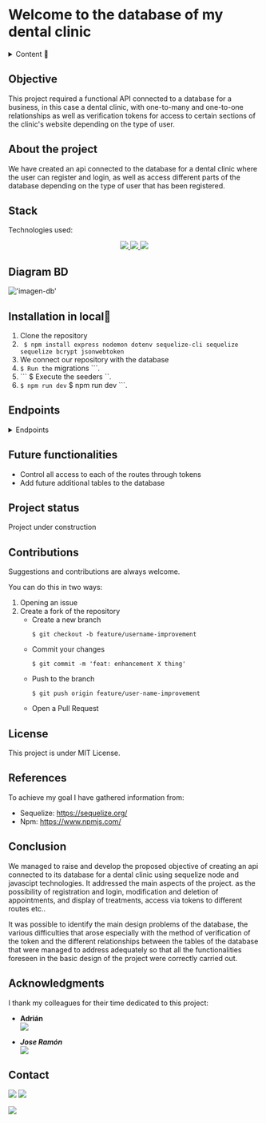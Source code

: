 # Welcome to the database of my dental clinic

<details>
  <summary>Content 📝</summary>
  <ol>
    <li><a href="#objetivo">Objective</a></li>
    <li><a href="#sobre-el-proyecto">About the project</a></li>
    <li><a href="#stack">Stack</a></li>
    <li><a href="#diagrama-bd">Diagram</a></li>
    <li><a href="#instalación-en-local">Installation🚀</a></li>
    <li><a href="#endpoints">Endpoints</a></li>
    <li><a href="#futuras-funcionalidades">Future functionalities</a></li>
    <li><a href="#estado">Project status</a></li>
    <li><a href="#contribuciones">Contributions</a></li>
    <li><a href="#licencia">License</a></li>
    <li><a href="#webgrafia">References</a></li>
    <li><a href="#conclusion">Conclusion</a></li>
    <li><a href="#agradecimientos">Acknowledgments</a></li>
    <li><a href="#contacto">Contacto</a></li>

  </ol>
</details>

## Objective
This project required a functional API connected to a database for a business, in this case a dental clinic, with one-to-many and one-to-one relationships as well as verification tokens for access to certain sections of the clinic's website depending on the type of user.
## About the project
We have created an api connected to the database for a dental clinic where the user can register and login, as well as access different parts of the database depending on the type of user that has been registered.

## Stack
Technologies used:
<div align="center">
<a href="https://www.expressjs.com/">
    <img src= "https://img.shields.io/badge/express.js-%23404d59.svg?style=for-the-badge&logo=express&logoColor=%2361DAFB"/>
</a>
<a href="https://nodejs.org/es/">
    <img src= "https://img.shields.io/badge/node.js-026E00?style=for-the-badge&logo=node.js&logoColor=white"/>
</a>
<a href="https://developer.mozilla.org/es/docs/Web/JavaScript">
    <img src= "https://img.shields.io/badge/javascipt-EFD81D?style=for-the-badge&logo=javascript&logoColor=black"/>
</a>
 </div>

## Diagram BD
!['imagen-db'](./images/baseDatos.JPG)

## Installation in local🚀
1. Clone the repository
2. ` $ npm install express nodemon dotenv sequelize-cli sequelize sequelize bcrypt jsonwebtoken`
3. We connect our repository with the database 
4. ``` $ Run the ``` migrations ```. 
5. ``` $ Execute the seeders ``. 
6. ``` $ npm run dev ``` $ npm run dev ```.

## Endpoints
<details>
<summary>Endpoints</summary>

- AUTH

    - LOGIN

            POST http://localhost:3000/login  
        body:
        ``` js
            {
                "user": "Ramon",
                "email": "ramon@ramon.com",
                "password": "123456"
            }
        ```
- ROL

    - CREATE

            POST http://localhost:3000/rols 
        body:
        ``` js
            {
                "privilege" : "admin"
            }
        ```
    - OTHER

           - GET http://localhost:3000/rols/1

- USER

    - CREATE

            POST http://localhost:3000/users 
        body:
        ``` js
            {
                "rol_id" : "2",
                "username" : "amanciolodo",
                "password" : "9778dd77234ff",
                "email" : "amanciolado@gmail.com"
            }
        ```
    - OTHER

           - GET http://localhost:3000/users/1
           - PUT http://localhost:3000/users/1
           - DELETE http://localhost:3000/users/1

- DENTIST

    - CREATE

            POST http://localhost:3000/dentists
        body:
        ``` js
            {
                "user_id" : "2",
                "speciality_id" : "1",
                "name" : "carlos",
                "surname" : "gonzalez",
                "email" : "amancio@gmail.com",
                "address" : " Av casalduch",
                "registration_number" : "98675623gh19",
                "phone" : "76575756745"
            }
        ```
    - OTHER

           - GET http://localhost:3000/dentists
           - GET http://localhost:3000/dentists/1
           - PUT http://localhost:3000/dentists/1
           - DELETE http://localhost:3000/dentists

- PACIENT

    - CREATE

            POST http://localhost:3000/pacients
        body:
        ``` js
            {
                
                "user_id" : "4",
                "name" : "david",
                "surname" : "ramirez",
                "email" : "shasajb@gmail.com",
                "address" : "av casalduch",
                "phone" : "765977679",
                "date_of_birth" : "06/06/1995",
                "gender" : "male",
                "postcode" : "12005"
            }
        ```
    - OTHER

           - GET http://localhost:3000/pacients
           - GET http://localhost:3000/pacients/1
           - PUT http://localhost:3000/pacients/1
           - DELETE http://localhost:3000/pacients

- SPECIALITY

    - CREATE

            POST http://localhost:3000/specialities
        body:
        ``` js
            {
                "name" : "odontologo",
                "description" : "el mejor dentista",
            }
        ```
    - OTHER

           - GET http://localhost:3000/specialities

- HISTORY

    - CREATE

            POST http://localhost:3000/histories
        body:
        ``` js
            {
                "pacient_id" : "1",
                "date" : "28/02/2023",
                "observation" : "its ok in this clinic"
            }
        ```
    - OTHER

           - GET http://localhost:3000/histories/1
           - PUT http://localhost:3000/histories/1

- APPOINTMENT

    - CREATE

            POST http://localhost:3000/appointment
        body:
        ``` js
            {
                "pacient_id" : "1",
                "dentist_id": "3",
                "treatment_id" : "1",
                "hour" : "09:00",
                "status" : "complete",
                "observations" : "alone jasbdkasdhladsasda",
                "date": "08/05/2020"
            }
        ```
    - OTHER

           - GET http://localhost:3000/appointments
           - GET http://localhost:3000/appointments/1
           - PUT http://localhost:3000/appointments/1
           - DELETE http://localhost:3000/appointments/1

- TREATMENT

    - CREATE

            POST http://localhost:3000/treatments
        body:
        ``` js
            {
                "name" : "quitar empaste",
                "duration" : "3 horas",
                "price" : "75",
                "description" : "ajhgasdvajshydfvashduj",
                "date" : "765977679",
                "session_num" : "10",
                "status" : "pending"
                        }
        ```
    - OTHER

           - GET http://localhost:3000/treatments/1
           - PUT http://localhost:3000/treatments/1

- PAYMENT

    - CREATE

            POST http://localhost:3000/payments
        body:
        ``` js
            {
                "name" : "quitar empaste",
                "duration" : "3 horas",
                "price" : "75",
                "description" : "ajhgasdvajshydfvashduj",
                "date" : "765977679",
                "session_num" : "10",
                "status" : "pending"
            }
        ```
    - OTHER

           - GET http://localhost:3000/payments/1
                      

</details>

## Future functionalities
- Control all access to each of the routes through tokens
- Add future additional tables to the database

## Project status
Project under construction

## Contributions
Suggestions and contributions are always welcome.  

You can do this in two ways:

1. Opening an issue
2. Create a fork of the repository
    - Create a new branch  
        ```
        $ git checkout -b feature/username-improvement
        ```
    - Commit your changes 
        ```
        $ git commit -m 'feat: enhancement X thing'
        ```
    - Push to the branch 
        ```
        $ git push origin feature/user-name-improvement
        ```
    - Open a Pull Request

## License
This project is under MIT License.

## References
To achieve my goal I have gathered information from:

- Sequelize: https://sequelize.org/
- Npm: https://www.npmjs.com/

## Conclusion
We managed to raise and develop the proposed objective of creating an api connected to its database for a dental clinic using sequelize node and javascipt technologies. It addressed the main aspects of the project. as the possibility of registration and login, modification and deletion of appointments, and display of treatments, access via tokens to different routes etc..

It was possible to identify the main design problems of the database, the various difficulties that arose especially with the method of verification of the token and the different relationships between the tables of the database that were managed to address adequately so that all the functionalities foreseen in the basic design of the project were correctly carried out.

## Acknowledgments

I thank my colleagues for their time dedicated to this project:

- **Adrián**  
<a href="https://www.github.com/solsona1008/" target="_blank"><img src="https://img.shields.io/badge/github-24292F?style=for-the-badge&logo=github&logoColor=red" target="_blank"></a>

- ***Jose Ramón***  
<a href="https://www.github.com/JRamonS/" target="_blank"><img src="https://img.shields.io/badge/github-24292F?style=for-the-badge&logo=github&logoColor=green" target="_blank"></a> 

## Contact

<a href = "mailto:solsona1008@gmail.com"><img src="https://img.shields.io/badge/Gmail-C6362C?style=for-the-badge&logo=gmail&logoColor=white" target="_blank"></a>
<a href="https://www.linkedin.com/in/adrian-solsona-miralles-415b27182/" target="_blank"><img src="https://img.shields.io/badge/-LinkedIn-%230077B5?style=for-the-badge&logo=linkedin&logoColor=white" target="_blank"></a> 
</p>
<a href="https://www.linkedin.com/in/jose-ramon-rosario-36721a242/" target="_blank"><img src="https://img.shields.io/badge/-LinkedIn-%230077B5?style=for-the-badge&logo=linkedin&logoColor=white" target="_blank"></a>
